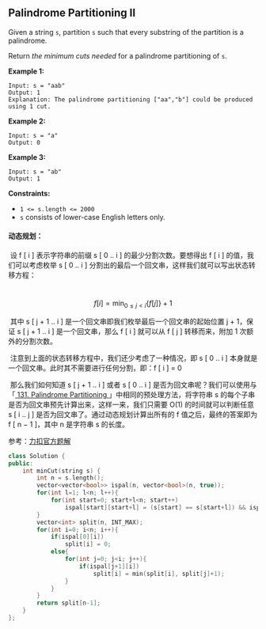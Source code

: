 ## Palindrome Partitioning II

Given a string `s`, partition `s` such that every substring of the partition is a palindrome.

Return *the minimum cuts needed* for a palindrome partitioning of `s`.

**Example 1:**

```
Input: s = "aab"
Output: 1
Explanation: The palindrome partitioning ["aa","b"] could be produced using 1 cut.
```

**Example 2:**

```
Input: s = "a"
Output: 0
```

**Example 3:**

```
Input: s = "ab"
Output: 1
```

**Constraints:**

- `1 <= s.length <= 2000`
- `s` consists of lower-case English letters only.

#### 动态规划：

​		设 f \[ i \] 表示字符串的前缀 s \[ 0 .. i \] 的最少分割次数。要想得出 f \[ i \] 的值，我们可以考虑枚举 s \[ 0 .. i \] 分割出的最后一个回文串，这样我们就可以写出状态转移方程：

​				$$ f[i] = \min_{0 \leq j < i} \{ f[j] \} + 1 $$

​		其中 s \[ j + 1 .. i \] 是一个回文串即我们枚举最后一个回文串的起始位置 j + 1，保证 s \[ j + 1 .. i \] 是一个回文串，那么 f \[ i \] 就可以从 f \[ j \] 转移而来，附加 1 次额外的分割次数。

​		注意到上面的状态转移方程中，我们还少考虑了一种情况，即 s \[ 0 .. i \] 本身就是一个回文串。此时其不需要进行任何分割，即：f \[ i \] = 0

​		那么我们如何知道 s \[ j + 1 .. i \] 或者 s \[ 0 .. i \] 是否为回文串呢？我们可以使用与「[ 131. Palindrome Partitioning ](https://leetcode.com/problems/palindrome-partitioning/)」中相同的预处理方法，将字符串 s 的每个子串是否为回文串预先计算出来，这样一来，我们只需要 O(1) 的时间就可以判断任意 s \[ i .. j \] 是否为回文串了。通过动态规划计算出所有的 f 值之后，最终的答案即为 f \[ n − 1 \]，其中 n 是字符串 s 的长度。

参考：[力扣官方题解](https://leetcode-cn.com/problems/palindrome-partitioning-ii/solution/fen-ge-hui-wen-chuan-ii-by-leetcode-solu-norx/)

```c++
class Solution {
public:
    int minCut(string s) {
        int n = s.length();
        vector<vector<bool>> ispal(n, vector<bool>(n, true));
        for(int l=1; l<n; l++){
            for(int start=0; start+l<n; start++)
                ispal[start][start+l] = (s[start] == s[start+l]) && ispal[start+1][start+l-1];
        }
        vector<int> split(n, INT_MAX);
        for(int i=0; i<n; i++){
            if(ispal[0][i])
                split[i] = 0;
            else{
                for(int j=0; j<i; j++){
                    if(ispal[j+1][i])
                        split[i] = min(split[i], split[j]+1);
                }
            }
        }
        return split[n-1];
    }
};
```

